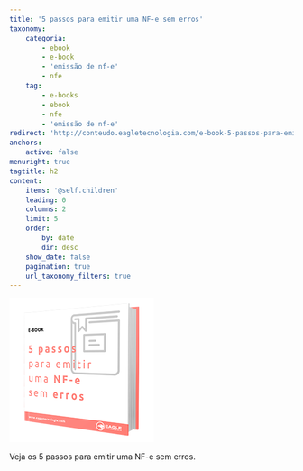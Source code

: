 ```yaml
---
title: '5 passos para emitir uma NF-e sem erros'
taxonomy:
    categoria:
        - ebook
        - e-book
        - 'emissão de nf-e'
        - nfe
    tag:
        - e-books
        - ebook
        - nfe
        - 'emissão de nf-e'
redirect: 'http://conteudo.eagletecnologia.com/e-book-5-passos-para-emitir-uma-nf-e-sem-erros'
anchors:
    active: false
menuright: true
tagtitle: h2
content:
    items: '@self.children'
    leading: 0
    columns: 2
    limit: 5
    order:
        by: date
        dir: desc
    show_date: false
    pagination: true
    url_taxonomy_filters: true
---
```


![5 passos para emitir uma NF-e sem erros](2.png)

Veja os 5 passos para emitir uma NF-e sem erros.